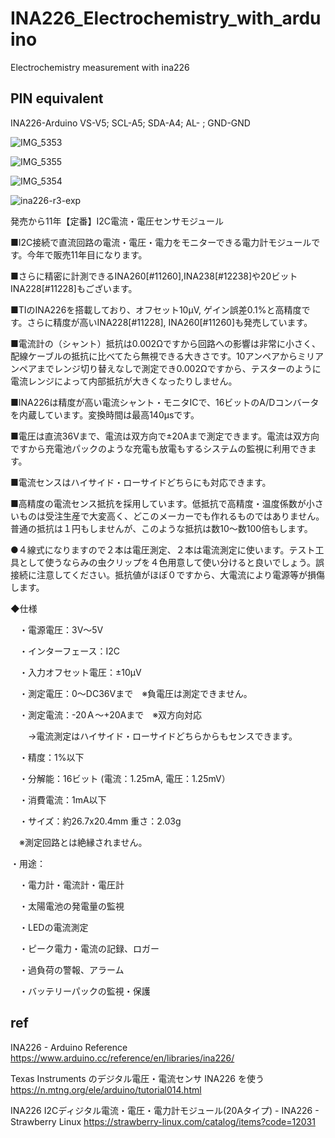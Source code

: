 # INA226_Electrochemistry_with_arduino
Electrochemistry measurement with ina226 

## PIN equivalent

INA226-Arduino  VS-V5;  SCL-A5;  SDA-A4;  AL- ; GND-GND 

![IMG_5353](https://github.com/chibaf/INA226_Electrochemistry_with_arduino/assets/1296728/60bca76a-6dc6-4a50-9cba-a3d0c2e85305)

![IMG_5355](https://github.com/chibaf/INA226_Electrochemistry_with_arduino/assets/1296728/b92daf94-6c1c-4a22-b699-96b2f17ea673)

![IMG_5354](https://github.com/chibaf/INA226_Electrochemistry_with_arduino/assets/1296728/25bebd40-813e-4638-9e13-9c4991d308d3)

![ina226-r3-exp](https://github.com/chibaf/INA226_Electrochemistry_with_arduino/assets/1296728/a0a98cbc-638d-40ba-b2a5-9813aee71d04)

発売から11年【定番】I2C電流・電圧センサモジュール

■I2C接続で直流回路の電流・電圧・電力をモニターできる電力計モジュールです。今年で販売11年目になります。 

■さらに精密に計測できるINA260[#11260],INA238[#12238]や20ビット INA228[#11228]もございます。 

■TIのINA226を搭載しており、オフセット10μV, ゲイン誤差0.1%と高精度です。さらに精度が高いINA228[#11228], INA260[#11260]も発売しています。

■電流計の（シャント）抵抗は0.002Ωですから回路への影響は非常に小さく、配線ケーブルの抵抗に比べてたら無視できる大きさです。10アンペアからミリアンペアまでレンジ切り替えなしで測定でき0.002Ωですから、テスターのように電流レンジによって内部抵抗が大きくなったりしません。 

■INA226は精度が高い電流シャント・モニタICで、16ビットのA/Dコンバータを内蔵しています。変換時間は最高140μsです。 

■電圧は直流36Vまで、電流は双方向で±20Aまで測定できます。電流は双方向ですから充電池パックのような充電も放電もするシステムの監視に利用できます。 

■電流センスはハイサイド・ローサイドどちらにも対応できます。 

■高精度の電流センス抵抗を採用しています。低抵抗で高精度・温度係数が小さいものは受注生産で大変高く、どこのメーカーでも作れるものではありません。普通の抵抗は１円もしませんが、このような抵抗は数10～数100倍もします。 

●４線式になりますので２本は電圧測定、２本は電流測定に使います。テスト工具として使うならみの虫クリップを４色用意して使い分けると良いでしょう。誤接続に注意してください。抵抗値がほぼ０ですから、大電流により電源等が損傷します。 

◆仕様 

　・電源電圧：3V～5V 
 
　・インターフェース：I2C 
 
　・入力オフセット電圧：±10μV 
 
　・測定電圧：0～DC36Vまで　※負電圧は測定できません。 
 
　・測定電流：-20Ａ～+20Aまで　※双方向対応 
 
　　→電流測定はハイサイド・ローサイドどちらからもセンスできます。 

　・精度：1%以下 
 
　・分解能：16ビット (電流：1.25mA, 電圧：1.25mV）
 
　・消費電流：1mA以下 
 
　・サイズ：約26.7x20.4mm 重さ：2.03g 
 
　※測定回路とは絶縁されません。 

・用途： 

　・電力計・電流計・電圧計 
 
　・太陽電池の発電量の監視 
 
　・LEDの電流測定 
 
　・ピーク電力・電流の記録、ロガー
 
　・過負荷の警報、アラーム 
 
　・バッテリーパックの監視・保護 

## ref 
INA226 - Arduino Reference https://www.arduino.cc/reference/en/libraries/ina226/

Texas Instruments のデジタル電圧・電流センサ INA226 を使う https://n.mtng.org/ele/arduino/tutorial014.html

INA226 I2Cディジタル電流・電圧・電力計モジュール(20Aタイプ) - INA226 - Strawberry Linux https://strawberry-linux.com/catalog/items?code=12031
